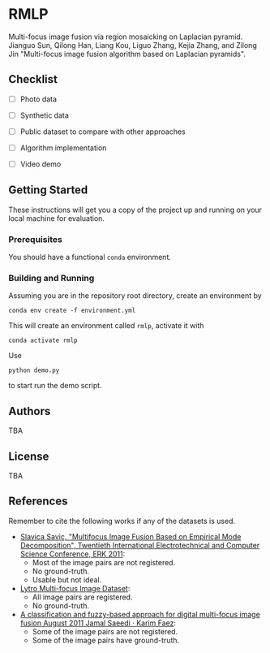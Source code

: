 # RMLP
Multi-focus image fusion via region mosaicking on Laplacian pyramid. Jianguo Sun, Qilong Han, Liang Kou, Liguo Zhang, Kejia Zhang, and Zilong Jin "Multi-focus image fusion algorithm based on Laplacian pyramids".


## Checklist
- [ ] Photo data
- [ ] Synthetic data
- [ ] Public dataset to compare with other approaches
- [ ] Algorithm implementation
- [ ] Video demo


## Getting Started
These instructions will get you a copy of the project up and running on your local machine for evaluation.

### Prerequisites
You should have a functional `conda` environment.

### Building and Running
Assuming you are in the repository root directory, create an environment by
```
conda env create -f environment.yml
```
This will create an environment called `rmlp`, activate it with
```
conda activate rmlp
```
Use
```
python demo.py
```
to start run the demo script.


## Authors
TBA


## License
TBA


## References
Remember to cite the following works if any of the datasets is used.
- [Slavica Savic, "Multifocus Image Fusion Based on Empirical Mode Decomposition", Twentieth International Electrotechnical and Computer Science Conference, ERK 2011](http://dsp.etfbl.net/mif/):
    - Most of the image pairs are not registered.
    - No ground-truth.
    - Usable but not ideal.
- [Lytro Multi-focus Image Dataset](https://www.researchgate.net/publication/291522937_Lytro_Multi-focus_Image_Dataset):
    - All image pairs are registered.
    - No ground-truth.
- [A classification and fuzzy-based approach for digital multi-focus image fusion August 2011 Jamal Saeedi · Karim Faez](https://www.researchgate.net/publication/273000238_multi-focus_image_dataset):
    - Some of the image pairs are not registered.
    - Some of the image pairs have ground-truth.
